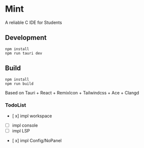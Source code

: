 # Mint
A reliable C IDE for Students
## Development
```
npm install
npm run tauri dev
```

## Build

```
npm install
npm run build
```
Based on Tauri + React + RemixIcon + Tailwindcss + Ace + Clangd
### TodoList

- [ x] impl workspace
- [ ] impl console
- [ ] impl LSP
- [ x] impl Config/NoPanel
